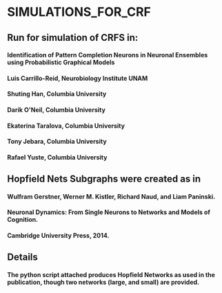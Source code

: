 # SIMULATIONS_FOR_CRF

## Run for simulation of CRFS in: 
#### Identification of Pattern Completion Neurons in Neuronal Ensembles using Probabilistic Graphical Models
#### Luis Carrillo-Reid, Neurobiology Institute UNAM
#### Shuting Han, Columbia University
#### Darik O'Neil, Columbia University
#### Ekaterina Taralova, Columbia University
#### Tony Jebara, Columbia University
#### Rafael Yuste, Columbia University

## Hopfield Nets Subgraphs were created as in
#### Wulfram Gerstner, Werner M. Kistler, Richard Naud, and Liam Paninski.
#### Neuronal Dynamics: From Single Neurons to Networks and Models of Cognition.
#### Cambridge University Press, 2014.

## Details
#### The python script attached produces Hopfield Networks as used in the publication, though two networks (large, and small) are provided.





